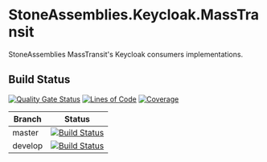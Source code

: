 
StoneAssemblies.Keycloak.MassTransit
=============================

StoneAssemblies MassTransit's Keycloak consumers implementations.

Build Status
------------
[![Quality Gate Status](https://sonarcloud.io/api/project_badges/measure?project=stoneassemblies_StoneAssemblies.Extensibility&metric=alert_status)](https://sonarcloud.io/dashboard?id=stoneassemblies_StoneAssemblies.Extensibility)
[![Lines of Code](https://sonarcloud.io/api/project_badges/measure?project=stoneassemblies_StoneAssemblies.Extensibility&metric=ncloc)](https://sonarcloud.io/dashboard?id=stoneassemblies_StoneAssemblies.Extensibility)
[![Coverage](https://sonarcloud.io/api/project_badges/measure?project=stoneassemblies_StoneAssemblies.Extensibility&metric=coverage)](https://sonarcloud.io/dashboard?id=stoneassemblies_StoneAssemblies.Extensibility)

Branch | Status
------ | :------:
master | [![Build Status](https://dev.azure.com/alexfdezsauco/External%20Repositories%20Builds/_apis/build/status/stoneassemblies.StoneAssemblies.Keycloak.MassTransit?branchName=master)](https://dev.azure.com/alexfdezsauco/External%20Repositories%20Builds/_build/latest?definitionId=12&branchName=master)
develop | [![Build Status](https://dev.azure.com/alexfdezsauco/External%20Repositories%20Builds/_apis/build/status/stoneassemblies.StoneAssemblies.Keycloak.MassTransit?branchName=develop)](https://dev.azure.com/alexfdezsauco/External%20Repositories%20Builds/_build/latest?definitionId=12&branchName=develop)

